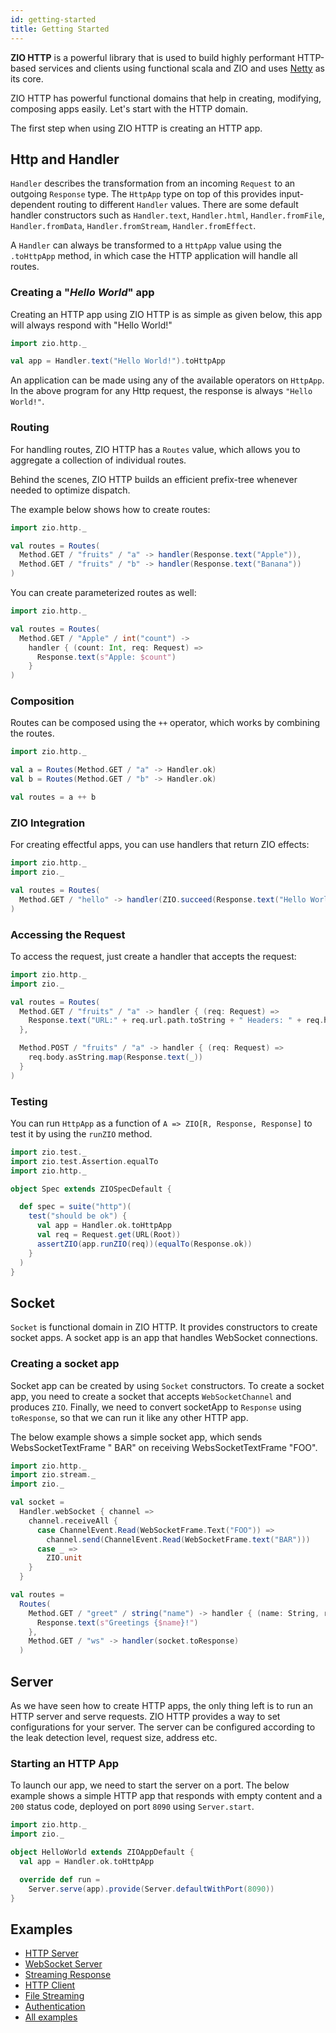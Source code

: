 ```yaml
---
id: getting-started
title: Getting Started
---
```


**ZIO HTTP** is a powerful library that is used to build highly performant HTTP-based services and clients using functional scala and ZIO and uses [Netty](https://netty.io/) as its core.

ZIO HTTP has powerful functional domains that help in creating, modifying, composing apps easily. Let's start with the HTTP domain.

The first step when using ZIO HTTP is creating an HTTP app.

## Http and Handler

`Handler` describes the transformation from an incoming `Request` to an outgoing `Response` type. The `HttpApp` 
type on top of this  provides input-dependent routing to different `Handler` values. There are some default 
handler constructors such as `Handler.text`, `Handler.html`, `Handler.fromFile`, `Handler.fromData`, `Handler.fromStream`, `Handler.fromEffect`.

A `Handler` can always be transformed to a `HttpApp` value using the `.toHttpApp` method, in which case the 
HTTP application will handle all routes.

### Creating a "_Hello World_" app

Creating an HTTP app using ZIO HTTP is as simple as given below, this app will always respond with "Hello World!"

```scala mdoc:silent
import zio.http._

val app = Handler.text("Hello World!").toHttpApp
```

An application can be made using any of the available operators on `HttpApp`. In the above program for any Http request, the response is always `"Hello World!"`.

### Routing

For handling routes, ZIO HTTP has a `Routes` value, which allows you to aggregate a collection of 
individual routes.

Behind the scenes, ZIO HTTP builds an efficient prefix-tree whenever needed to optimize dispatch.

The example below shows how to create routes:

```scala mdoc:silent:reset
import zio.http._

val routes = Routes(
  Method.GET / "fruits" / "a" -> handler(Response.text("Apple")),
  Method.GET / "fruits" / "b" -> handler(Response.text("Banana"))
)
```

You can create parameterized routes as well:

```scala mdoc:silent:reset
import zio.http._

val routes = Routes(
  Method.GET / "Apple" / int("count") ->
    handler { (count: Int, req: Request) =>
      Response.text(s"Apple: $count")
    }
)
```

### Composition

Routes can be composed using the `++` operator, which works by combining the routes.

```scala mdoc:silent:reset
import zio.http._

val a = Routes(Method.GET / "a" -> Handler.ok)
val b = Routes(Method.GET / "b" -> Handler.ok)

val routes = a ++ b
```

### ZIO Integration

For creating effectful apps, you can use handlers that return ZIO effects:

```scala mdoc:silent:reset
import zio.http._
import zio._

val routes = Routes(
  Method.GET / "hello" -> handler(ZIO.succeed(Response.text("Hello World")))
)
```

### Accessing the Request

To access the request, just create a handler that accepts the request:

```scala mdoc:silent:reset
import zio.http._
import zio._

val routes = Routes(
  Method.GET / "fruits" / "a" -> handler { (req: Request) =>
    Response.text("URL:" + req.url.path.toString + " Headers: " + req.headers)
  },

  Method.POST / "fruits" / "a" -> handler { (req: Request) =>
    req.body.asString.map(Response.text(_))
  }
)
```

### Testing

You can run `HttpApp` as a function of `A => ZIO[R, Response, Response]` to test it by using the `runZIO` method.

```scala mdoc:silent:reset
import zio.test._
import zio.test.Assertion.equalTo
import zio.http._

object Spec extends ZIOSpecDefault {

  def spec = suite("http")(
    test("should be ok") {
      val app = Handler.ok.toHttpApp
      val req = Request.get(URL(Root))
      assertZIO(app.runZIO(req))(equalTo(Response.ok))
    }
  )
}
```

## Socket

`Socket` is functional domain in ZIO HTTP. It provides constructors to create socket apps. A socket app is 
an app that handles WebSocket connections.

### Creating a socket app

Socket app can be created by using `Socket` constructors. To create a socket app, you need to create a socket that accepts `WebSocketChannel` and produces `ZIO`. Finally, we need to convert socketApp to `Response` using `toResponse`, so that we can run it like any other HTTP app.   

The below example shows a simple socket app,  which sends WebsSocketTextFrame "
BAR" on receiving WebsSocketTextFrame "FOO".

```scala mdoc:silent:reset
import zio.http._
import zio.stream._
import zio._

val socket =
  Handler.webSocket { channel =>
    channel.receiveAll {
      case ChannelEvent.Read(WebSocketFrame.Text("FOO")) =>
        channel.send(ChannelEvent.Read(WebSocketFrame.text("BAR")))
      case _ =>
        ZIO.unit
    }
  }

val routes = 
  Routes(
    Method.GET / "greet" / string("name") -> handler { (name: String, req: Request) => 
      Response.text(s"Greetings {$name}!")
    },
    Method.GET / "ws" -> handler(socket.toResponse)
  )
```

## Server

As we have seen how to create HTTP apps, the only thing left is to run an HTTP server and serve requests.
ZIO HTTP provides a way to set configurations for your server. The server can be configured according to the leak detection level, request size, address etc.

### Starting an HTTP App

To launch our app, we need to start the server on a port. The below example shows a simple HTTP app that responds with empty content and a `200` status code, deployed on port `8090` using `Server.start`.

```scala mdoc:silent:reset
import zio.http._
import zio._

object HelloWorld extends ZIOAppDefault {
  val app = Handler.ok.toHttpApp

  override def run =
    Server.serve(app).provide(Server.defaultWithPort(8090))
}
```

## Examples

- [HTTP Server](https://github.com/zio/zio-http/blob/main/zio-http-example/src/main/scala/example/HelloWorld.scala)
- [WebSocket Server](https://github.com/zio/zio-http/blob/main/zio-http-example/src/main/scala/example/WebSocketEcho.scala)
- [Streaming Response](https://github.com/zio/zio-http/blob/main/zio-http-example/src/main/scala/example/RequestStreaming.scala)
- [HTTP Client](https://github.com/zio/zio-http/blob/main/zio-http-example/src/main/scala/example/HttpsClient.scala)
- [File Streaming](https://github.com/zio/zio-http/blob/main/zio-http-example/src/main/scala/example/FileStreaming.scala)
- [Authentication](https://github.com/zio/zio-http/blob/main/zio-http-example/src/main/scala/example/AuthenticationServer.scala)
- [All examples](https://github.com/zio/zio-http/tree/main/zio-http-example/src/main/scala/example)